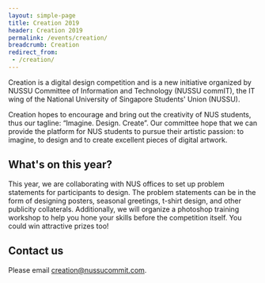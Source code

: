 ```yaml
---
layout: simple-page
title: Creation 2019
header: Creation 2019
permalink: /events/creation/
breadcrumb: Creation
redirect_from:
 - /creation/
---
```


Creation is a digital design competition and is a new initiative organized by NUSSU Committee of Information and Technology (NUSSU commIT), the IT wing of the National University of Singapore Students' Union (NUSSU).

Creation hopes to encourage and bring out the creativity of NUS students, thus our tagline: “Imagine. Design. Create”. Our committee hope that we can provide the platform for NUS students to pursue their artistic passion: to imagine, to design and to create excellent pieces of digital artwork.

## What's on this year?

This year, we are collaborating with NUS offices to set up problem statements for participants to design. The problem statements can be in the form of designing posters, seasonal greetings, t-shirt design, and other publicity collaterals. Additionally, we will organize a photoshop training workshop to help you hone your skills before the competition itself. You could win attractive prizes too!

## Contact us
Please email [creation@nussucommit.com](mailto:creation@nussucommit.com).
